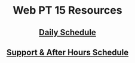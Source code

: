 <center>

# Web PT 15 Resources

## [Daily Schedule](https://github.com/Nicholas-Gebhart-Lambda-School/pt15-schedule/blob/master/SCHEDULE.md)
## [Support & After Hours Schedule](https://github.com/Nicholas-Gebhart-Lambda-School/pt15-schedule/blob/master/SUPPORT.md)


</center>

